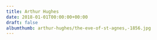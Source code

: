 ```yaml
---
title: Arthur Hughes
date: 2018-01-01T00:00:00+00:00
draft: false
albumthumb: arthur-hughes/the-eve-of-st-agnes,-1856.jpg
---
```


